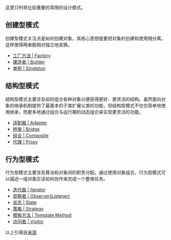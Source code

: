 这里只列举比较重要的常用的设计模式。  

## 创建型模式
创建型模式关注点是如何创建对象，其核心思想是要把对象的创建和使用相分离，这样使得两者能相对独立地变换。  
* [工厂方法 | Factory]()
* [建造者 | Builder](./Builder.java)
* [单例 | Singleton]()  
  
## 结构型模式
结构型模式主要涉及如何组合各种对象以便获得更好、更灵活的结构。虽然面向对象的继承机制提供了最基本的子类扩展父类的功能，但结构型模式不仅仅简单地使用继承，而更多地通过组合与运行期的动态组合来实现更灵活的功能。  
* [适配器 | Adapter](./Adapter.java)
* [桥接 | Bridge]()
* [组合 | Composite](./Composite.java)
* [代理 | Proxy](./Proxy.java)  
  
## 行为型模式
行为型模式主要涉及算法和对象间的职责分配。通过使用对象组合，行为型模式可以描述一组对象应该如何协作来完成一个整体任务。  
* [迭代器 | Iterator](./Iterator.java)
* [观察者 | Observer(Listener)](./Observer.java)
* [状态 | State](./State.java)
* [策略 | Strategy](./Strategy.java)
* [模板方法 | Template Method]()
* [访问者 | Visitor]()  
  
以上引用自[来源](https://www.liaoxuefeng.com/wiki/1252599548343744/1264742167474528)  
